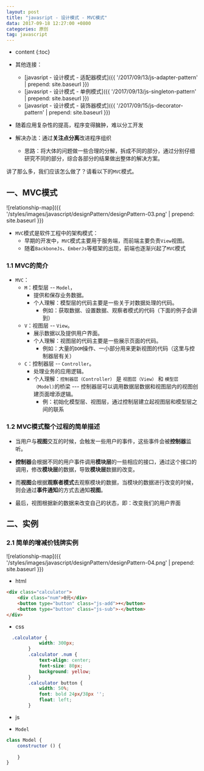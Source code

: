 ```yaml
---
layout: post
title: "javasript - 设计模式 - MVC模式"
data: 2017-09-18 12:27:00 +0800
categories: 原创
tag: javascript
---
```

* content
{:toc}

* 其他连接：
    + [javasript - 设计模式 - 适配器模式]({{ '/2017/09/13/js-adapter-pattern' | prepend: site.baseurl }})
    + [javasript - 设计模式 - 单例模式]({{ '/2017/09/13/js-singleton-pattern' | prepend: site.baseurl }})
    + [javasript - 设计模式 - 装饰器模式]({{ '/2017/09/15/js-decorator-pattern' | prepend: site.baseurl }})
    

* 随着应用复杂性的提高，程序变得臃肿，难以分工开发
* 解决办法：通过**关注点分离**改进程序组织
    * 思路：将大体的问题做一些合理的分解，拆成不同的部分，通过分别仔细研究不同的部分，综合各部分的结果做出整体的解决方案。

讲了那么多，我们应该怎么做了？请看以下的`MVC`模式。


<!-- more -->

## 一、MVC模式

![relationship-map]({{ '/styles/images/javascript/designPattern/designPattern-03.png' | prepend: site.baseurl }})

* `MVC`模式是软件工程中的架构模式：
    * 早期的开发中，`MVC`模式主要用于服务端，而前端主要负责`View`视图。
    * 随着`BackboneJs`、`EmberJs`等框架的出现，前端也逐渐兴起了`MVC`模式

### 1.1 MVC的简介

* `MVC`：
    * `M`：模型层 -- `Model`，
        * 提供和保存业务数据。
        * 个人理解：模型层的代码主要是一些关于对数据处理的代码。
            * 例如：获取数据、设置数据、观察者模式的代码（下面的例子会讲到）  
    * `V`：视图层 -- `View`。
        * 展示数据以及提供用户界面。
        * 个人理解：视图层的代码主要是一些展示页面的代码。
            * 例如：大量的`DOM`操作、一小部分用来更新视图的代码（这里与控制器层有关）
    * `C`：控制器层 -- `Controller`。
        * 处理业务的应用逻辑。
        * 个人理解：`控制器层（Controller）` 是 `视图层（View）` 和 `模型层（Model)`的桥梁  --- 控制器层可以调用数据层数据和视图层内的视图创建页面增添逻辑。
            * 例：初始化模型层、视图层，通过控制层建立起视图层和模型层之间的联系


### 1.2 MVC模式整个过程的简单描述

* 当用户与**视图**交互的时候，会触发一些用户的事件，这些事件会被**控制器**监听。

* **控制器**会根据不同的用户事件调用**模块层**的一些相应的接口，通过这个接口的调用，修改**模块层**的数据，导致**模块层**数据的改变。

* 而**视图**会根据**观察者模式**去观察模块的数据，当模块的数据进行改变的时候，则会通过**事件通知**的方式去通知**视图**。

* 最后，视图根据新的数据来改变自己的状态，即：改变我们的用户界面

## 二、实例

### 2.1 简单的增减价钱牌实例

![relationship-map]({{ '/styles/images/javascript/designPattern/designPattern-04.png' | prepend: site.baseurl }})

* html

```html
<div class="calculator">
    <div class="num">0元</div>
    <button type="button" class="js-add">+</button>
    <button type="button" class="js-sub">-</button>
</div>
```

* css

```css
  .calculator {
            width: 300px;
        }
        .calculator .num {
            text-align: center;
            font-size: 80px;
            background: yellow;
        }
        .calculator button {
            width: 50%;
            font: bold 24px/38px '';
            float: left;
        }
```

* js
   
* `Model`

```js
class Model {
    constructor () {
        
    }
}
```



    
